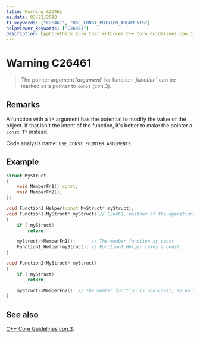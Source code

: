 ```yaml
---
title: Warning C26461
ms.date: 03/22/2018
f1_keywords: ["C26461", "USE_CONST_POINTER_ARGUMENTS"]
helpviewer_keywords: ["C26461"]
description: CppCoreCheck rule that enforces C++ Core Guidelines con.3
---
```

# Warning C26461

> The pointer argument '*argument*' for function '*function*' can be marked as a pointer to `const` (con.3).

## Remarks

A function with a `T*` argument has the potential to modify the value of the object. If that isn't the intent of the function, it's better to make the pointer a `const T*` instead.

Code analysis name: `USE_CONST_POINTER_ARGUMENTS`

## Example

```cpp
struct MyStruct
{
    void MemberFn1() const;
    void MemberFn2();
};

void Function1_Helper(const MyStruct* myStruct);
void Function1(MyStruct* myStruct) // C26461, neither of the operations on myStruct would modify the pointer's value.
{
    if (!myStruct)
        return;

    myStruct->MemberFn1();      // The member function is const
    Function1_Helper(myStruct); // Function1_Helper takes a const
}

void Function2(MyStruct* myStruct)
{
    if (!myStruct)
        return;

    myStruct->MemberFn2(); // The member function is non-const, so no C26461 will be issued
}
```

## See also

[C++ Core Guidelines con.3](https://github.com/isocpp/CppCoreGuidelines/blob/master/CppCoreGuidelines.md#Rconst-ref).
